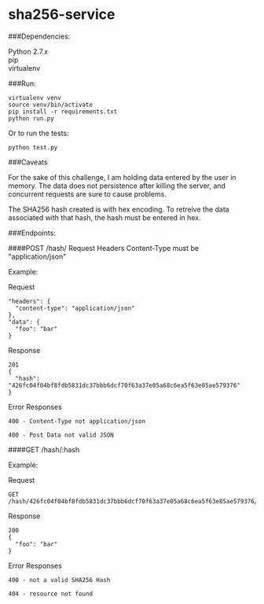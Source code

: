 # sha256-service

###Dependencies:

Python 2.7.x  
pip  
virtualenv  


###Run:

```
virtualenv venv
source venv/bin/activate
pip install -r requirements.txt
python run.py
```

Or to run the tests:

```
python test.py
```

###Caveats

For the sake of this challenge, I am holding data entered by the user in memory. The data does not persistence after killing the server, and concurrent requests are sure to cause problems.

The SHA256 hash created is with hex encoding. To retreive the data associated with that hash, the hash must be entered in hex.


###Endpoints:

####POST /hash/
Request Headers Content-Type must be "application/json"

Example:

Request
```
"headers": {
  "content-type": "application/json"
},
"data": {
  "foo": "bar"
}
```
Response
```
201
{
  "hash": "426fc04f04bf8fdb5831dc37bbb6dcf70f63a37e05a68c6ea5f63e85ae579376"
}
```

Error Responses
```
400 - Content-Type not application/json

400 - Post Data not valid JSON
```

####GET /hash/:hash

Example:

Request
```
GET /hash/426fc04f04bf8fdb5831dc37bbb6dcf70f63a37e05a68c6ea5f63e85ae579376/
```

Response
```
200
{
  "foo": "bar"
}
```

Error Responses
```
400 - not a valid SHA256 Hash

404 - resource not found
```
